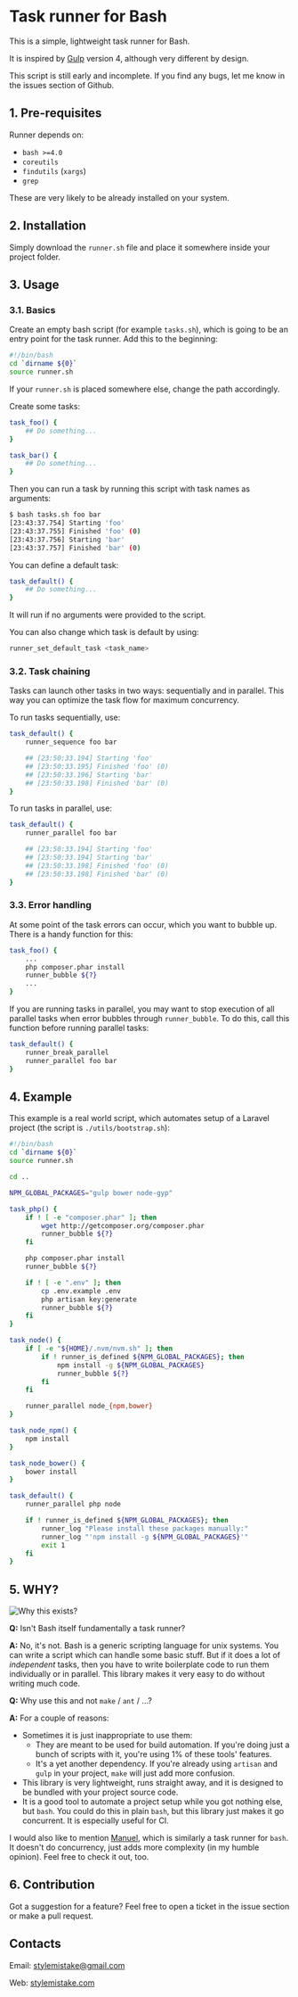 # Task runner for Bash

This is a simple, lightweight task runner for Bash.

It is inspired by [Gulp] version 4, although very different by design.

This script is still early and incomplete. If you find any bugs, let me
know in the issues section of Github.


## 1. Pre-requisites

Runner depends on:

* `bash >=4.0`
* `coreutils`
* `findutils` (`xargs`)
* `grep`

These are very likely to be already installed on your system.


## 2. Installation

Simply download the `runner.sh` file and place it somewhere inside your
project folder.


## 3. Usage

### 3.1. Basics

Create an empty bash script (for example `tasks.sh`), which is going to be an
entry point for the task runner. Add this to the beginning:

```bash
#!/bin/bash
cd `dirname ${0}`
source runner.sh
```

If your `runner.sh` is placed somewhere else, change the path accordingly.

Create some tasks:

```bash
task_foo() {
    ## Do something...
}

task_bar() {
    ## Do something...
}
```

Then you can run a task by running this script with task names as arguments:

```bash
$ bash tasks.sh foo bar
[23:43:37.754] Starting 'foo'
[23:43:37.755] Finished 'foo' (0)
[23:43:37.756] Starting 'bar'
[23:43:37.757] Finished 'bar' (0)
```

You can define a default task:

```bash
task_default() {
    ## Do something...
}
```

It will run if no arguments were provided to the script.

You can also change which task is default by using:

```bash
runner_set_default_task <task_name>
```

### 3.2. Task chaining

Tasks can launch other tasks in two ways: sequentially and in parallel. This
way you can optimize the task flow for maximum concurrency.

To run tasks sequentially, use:

```bash
task_default() {
    runner_sequence foo bar

    ## [23:50:33.194] Starting 'foo'
    ## [23:50:33.195] Finished 'foo' (0)
    ## [23:50:33.196] Starting 'bar'
    ## [23:50:33.198] Finished 'bar' (0)
}
```

To run tasks in parallel, use:

```bash
task_default() {
    runner_parallel foo bar

    ## [23:50:33.194] Starting 'foo'
    ## [23:50:33.194] Starting 'bar'
    ## [23:50:33.198] Finished 'foo' (0)
    ## [23:50:33.198] Finished 'bar' (0)
}
```

### 3.3. Error handling

At some point of the task errors can occur, which you want to bubble up.
There is a handy function for this:

```bash
task_foo() {
    ...
    php composer.phar install
    runner_bubble ${?}
    ...
}
```

If you are running tasks in parallel, you may want to stop execution of all
parallel tasks when error bubbles through `runner_bubble`. To do this, call
this function before running parallel tasks:

```bash
task_default() {
    runner_break_parallel
    runner_parallel foo bar
}
```


## 4. Example

This example is a real world script, which automates setup of a Laravel project
(the script is `./utils/bootstrap.sh`):

```bash
#!/bin/bash
cd `dirname ${0}`
source runner.sh

cd ..

NPM_GLOBAL_PACKAGES="gulp bower node-gyp"

task_php() {
    if ! [ -e "composer.phar" ]; then
        wget http://getcomposer.org/composer.phar
        runner_bubble ${?}
    fi

    php composer.phar install
    runner_bubble ${?}

    if ! [ -e ".env" ]; then
        cp .env.example .env
        php artisan key:generate
        runner_bubble ${?}
    fi
}

task_node() {
    if [ -e "${HOME}/.nvm/nvm.sh" ]; then
        if ! runner_is_defined ${NPM_GLOBAL_PACKAGES}; then
            npm install -g ${NPM_GLOBAL_PACKAGES}
            runner_bubble ${?}
        fi
    fi

    runner_parallel node_{npm,bower}
}

task_node_npm() {
    npm install
}

task_node_bower() {
    bower install
}

task_default() {
    runner_parallel php node

    if ! runner_is_defined ${NPM_GLOBAL_PACKAGES}; then
        runner_log "Please install these packages manually:"
        runner_log "'npm install -g ${NPM_GLOBAL_PACKAGES}'"
        exit 1
    fi
}
```


## 5. WHY?

![Why this exists?][derp_why]

**Q:** Isn't Bash itself fundamentally a task runner?

**A:** No, it's not. Bash is a generic scripting language for unix systems.
You can write a script which can handle some basic stuff. But if it does a
lot of *independent* tasks, then you have to write boilerplate code to run
them individually or in parallel. This library makes it very easy to do
without writing much code.

**Q:** Why use this and not `make` / `ant` / ...?

**A:** For a couple of reasons:

* Sometimes it is just inappropriate to use them:
    * They are meant to be used for build automation. If you're doing just
    a bunch of scripts with it, you're using 1% of these tools' features.
    * It's a yet another dependency. If you're already using `artisan` and
    `gulp` in your project, `make` will just add more confusion.
* This library is very lightweight, runs straight away, and it is designed to
be bundled with your project source code.
* It is a good tool to automate a project setup while you got nothing else,
but `bash`. You could do this in plain `bash`, but this library just makes
it go concurrent. It is especially useful for CI.

I would also like to mention [Manuel], which is similarly a task runner for
`bash`. It doesn't do concurrency, just adds more complexity (in my humble
opinion). Feel free to check it out, too.


## 6. Contribution

Got a suggestion for a feature? Feel free to open a ticket in the issue
section or make a pull request.


## Contacts

Email: [stylemistake@gmail.com]

Web: [stylemistake.com]

[gulp]: https://github.com/gulpjs/gulp
[issues]: https://github.com/stylemistake/bash-task-runner/issues
[derp_why]: http://cdn.alltheragefaces.com/img/faces/jpg/neutral-whyyyyy.jpg
[manuel]: https://github.com/ShaneKilkelly/manuel
[stylemistake.com]: http://stylemistake.com
[stylemistake@gmail.com]: mailto:stylemistake@gmail.com
